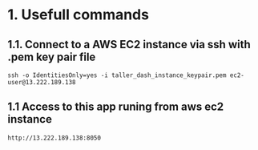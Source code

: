 # 1. Usefull commands

## 1.1. Connect to a AWS EC2 instance via ssh with .pem key pair file

```
ssh -o IdentitiesOnly=yes -i taller_dash_instance_keypair.pem ec2-user@13.222.189.138
```

## 1.1 Access to this app runing from aws ec2 instance

```
http://13.222.189.138:8050
```